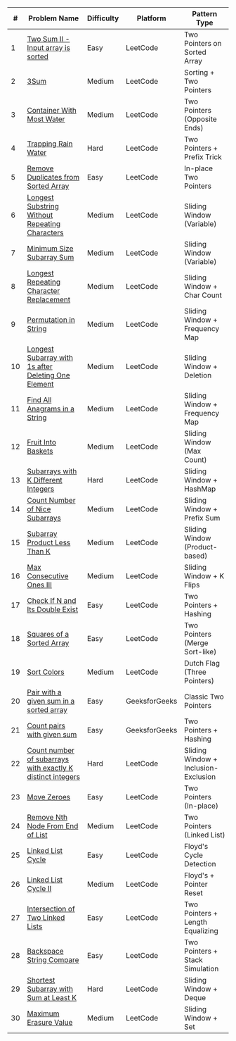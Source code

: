 | #   | Problem Name                                                                                                                            | Difficulty | Platform      | Pattern Type                         |
| --- | --------------------------------------------------------------------------------------------------------------------------------------- | ---------- | ------------- | ------------------------------------ |
| 1   | [Two Sum II - Input array is sorted](https://leetcode.com/problems/two-sum-ii-input-array-is-sorted/)                                   | Easy       | LeetCode      | Two Pointers on Sorted Array         |
| 2   | [3Sum](https://leetcode.com/problems/3sum/)                                                                                             | Medium     | LeetCode      | Sorting + Two Pointers               |
| 3   | [Container With Most Water](https://leetcode.com/problems/container-with-most-water/)                                                   | Medium     | LeetCode      | Two Pointers (Opposite Ends)         |
| 4   | [Trapping Rain Water](https://leetcode.com/problems/trapping-rain-water/)                                                               | Hard       | LeetCode      | Two Pointers + Prefix Trick          |
| 5   | [Remove Duplicates from Sorted Array](https://leetcode.com/problems/remove-duplicates-from-sorted-array/)                               | Easy       | LeetCode      | In-place Two Pointers                |
| 6   | [Longest Substring Without Repeating Characters](https://leetcode.com/problems/longest-substring-without-repeating-characters/)         | Medium     | LeetCode      | Sliding Window (Variable)            |
| 7   | [Minimum Size Subarray Sum](https://leetcode.com/problems/minimum-size-subarray-sum/)                                                   | Medium     | LeetCode      | Sliding Window (Variable)            |
| 8   | [Longest Repeating Character Replacement](https://leetcode.com/problems/longest-repeating-character-replacement/)                       | Medium     | LeetCode      | Sliding Window + Char Count          |
| 9   | [Permutation in String](https://leetcode.com/problems/permutation-in-string/)                                                           | Medium     | LeetCode      | Sliding Window + Frequency Map       |
| 10  | [Longest Subarray with 1s after Deleting One Element](https://leetcode.com/problems/longest-subarray-of-1s-after-deleting-one-element/) | Medium     | LeetCode      | Sliding Window + Deletion            |
| 11  | [Find All Anagrams in a String](https://leetcode.com/problems/find-all-anagrams-in-a-string/)                                           | Medium     | LeetCode      | Sliding Window + Frequency Map       |
| 12  | [Fruit Into Baskets](https://leetcode.com/problems/fruit-into-baskets/)                                                                 | Medium     | LeetCode      | Sliding Window (Max Count)           |
| 13  | [Subarrays with K Different Integers](https://leetcode.com/problems/subarrays-with-k-different-integers/)                               | Hard       | LeetCode      | Sliding Window + HashMap             |
| 14  | [Count Number of Nice Subarrays](https://leetcode.com/problems/count-number-of-nice-subarrays/)                                         | Medium     | LeetCode      | Sliding Window + Prefix Sum          |
| 15  | [Subarray Product Less Than K](https://leetcode.com/problems/subarray-product-less-than-k/)                                             | Medium     | LeetCode      | Sliding Window (Product-based)       |
| 16  | [Max Consecutive Ones III](https://leetcode.com/problems/max-consecutive-ones-iii/)                                                     | Medium     | LeetCode      | Sliding Window + K Flips             |
| 17  | [Check If N and Its Double Exist](https://leetcode.com/problems/check-if-n-and-its-double-exist/)                                       | Easy       | LeetCode      | Two Pointers + Hashing               |
| 18  | [Squares of a Sorted Array](https://leetcode.com/problems/squares-of-a-sorted-array/)                                                   | Easy       | LeetCode      | Two Pointers (Merge Sort-like)       |
| 19  | [Sort Colors](https://leetcode.com/problems/sort-colors/)                                                                               | Medium     | LeetCode      | Dutch Flag (Three Pointers)          |
| 20  | [Pair with a given sum in a sorted array](https://www.geeksforgeeks.org/two-pointers-technique/)                                        | Easy       | GeeksforGeeks | Classic Two Pointers                 |
| 21  | [Count pairs with given sum](https://www.geeksforgeeks.org/count-pairs-with-given-sum/)                                                 | Easy       | GeeksforGeeks | Two Pointers + Hashing               |
| 22  | [Count number of subarrays with exactly K distinct integers](https://leetcode.com/problems/subarrays-with-k-different-integers/)        | Hard       | LeetCode      | Sliding Window + Inclusion-Exclusion |
| 23  | [Move Zeroes](https://leetcode.com/problems/move-zeroes/)                                                                               | Easy       | LeetCode      | Two Pointers (In-place)              |
| 24  | [Remove Nth Node From End of List](https://leetcode.com/problems/remove-nth-node-from-end-of-list/)                                     | Medium     | LeetCode      | Two Pointers (Linked List)           |
| 25  | [Linked List Cycle](https://leetcode.com/problems/linked-list-cycle/)                                                                   | Easy       | LeetCode      | Floyd's Cycle Detection              |
| 26  | [Linked List Cycle II](https://leetcode.com/problems/linked-list-cycle-ii/)                                                             | Medium     | LeetCode      | Floyd's + Pointer Reset              |
| 27  | [Intersection of Two Linked Lists](https://leetcode.com/problems/intersection-of-two-linked-lists/)                                     | Easy       | LeetCode      | Two Pointers + Length Equalizing     |
| 28  | [Backspace String Compare](https://leetcode.com/problems/backspace-string-compare/)                                                     | Easy       | LeetCode      | Two Pointers + Stack Simulation      |
| 29  | [Shortest Subarray with Sum at Least K](https://leetcode.com/problems/shortest-subarray-with-sum-at-least-k/)                           | Hard       | LeetCode      | Sliding Window + Deque               |
| 30  | [Maximum Erasure Value](https://leetcode.com/problems/maximum-erasure-value/)                                                           | Medium     | LeetCode      | Sliding Window + Set                 |
